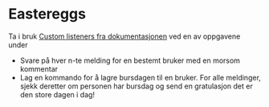 # Eastereggs

Ta i bruk [Custom listeners fra dokumentasjonen](https://hubot.github.com/docs/scripting/#custom-listeners) ved en av oppgavene under
  - Svare på hver n-te melding for en bestemt bruker med en morsom kommentar
  - Lag en kommando for å lagre bursdagen til en bruker. For alle meldinger, sjekk deretter om personen har bursdag og send en gratulasjon det er den store dagen i dag! 
